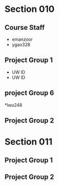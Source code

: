 # Section 010

## Course Staff

   * emanzoor
   * ygao328

## Project Group 1

   * UW ID
   * UW ID

## project Group 6
   *lwu248

## Project Group 2

# Section 011

## Project Group 1

## Project Group 2

